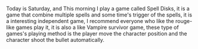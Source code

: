 Today is Saturday, and This morning I play a game called Spell Disks, it is a game that combine multiple spells and some time's trigger of the spells, it is a interesting independent game, I recommend everyone who like the rouge-like games play it, it is also a like Vampire survivor game, these type of games's playing method is the player move the character position and the character shoot the bullet automatically.
